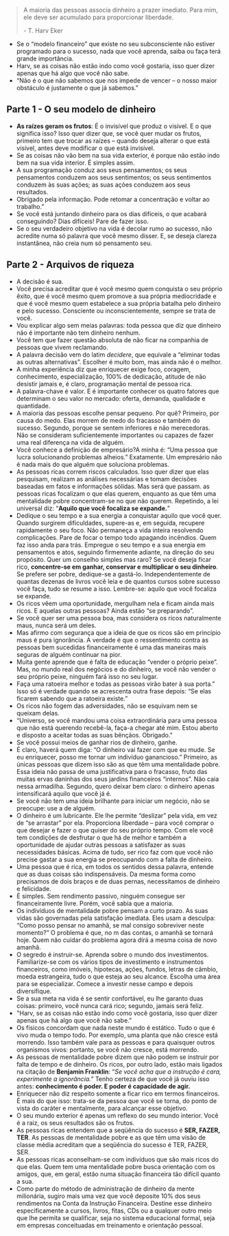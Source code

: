 > A maioria das pessoas associa dinheiro a prazer imediato. Para mim, ele deve ser acumulado para proporcionar liberdade.
> 
> \- T. Harv Eker

- Se o “modelo financeiro” que existe no seu subconsciente não estiver programado para o sucesso, nada que você aprenda, saiba ou faça terá grande importância.
- Harv, se as coisas não estão indo como você gostaria, isso quer dizer apenas que há algo que você não sabe.
- “Não é o que não sabemos que nos impede de vencer – o nosso maior obstáculo é justamente o que já sabemos.”

## Parte 1 - O seu modelo de dinheiro

- **As raízes geram os frutos**: É o invisível que produz o visível. E o que significa isso? Isso quer dizer que, se você quer mudar os frutos, primeiro tem que trocar as
    raízes – quando deseja alterar o que está visível, antes deve modificar o que está invisível.
- Se as coisas não vão bem na sua vida exterior, é porque não estão indo bem na sua vida interior. É simples assim.
- A sua programação conduz aos seus pensamentos; os seus pensamentos conduzem aos seus sentimentos; os seus sentimentos conduzem às suas ações; as suas ações conduzem aos seus resultados.
- Obrigado pela informação. Pode retomar a concentração e voltar ao trabalho.”
- Se você está juntando dinheiro para os dias difíceis, o que acabará conseguindo? Dias difíceis! Pare de fazer isso.
- Se o seu verdadeiro objetivo na vida é decolar rumo ao sucesso, não acredite numa só palavra que você mesmo disser. E, se deseja clareza instantânea, não creia num só pensamento seu.

## Parte 2 - Arquivos de riqueza

- A decisão é sua.
- Você precisa acreditar que é você mesmo quem conquista o seu próprio êxito, que é você mesmo quem promove a sua própria mediocridade e que é você mesmo quem estabelece a sua própria batalha pelo dinheiro e pelo sucesso. Consciente ou inconscientemente, sempre se trata de você.
- Vou explicar algo sem meias palavras: toda pessoa que diz que dinheiro não é importante não tem dinheiro nenhum.
- Você tem que fazer questão absoluta de não ficar na companhia de pessoas que vivem reclamando.
- A palavra decisão vem do latim *decidere*, que equivale a “eliminar todas as outras alternativas”. Escolher é muito bom, mas ainda não é o melhor.
- A minha experiência diz que enriquecer exige foco, coragem, conhecimento, especialização, 100% de dedicação, atitude de não desistir jamais e, é claro, programação mental de pessoa rica.
- A palavra-chave é valor. E é importante conhecer os quatro fatores que determinam o seu valor no mercado: oferta, demanda, qualidade e quantidade.
- A maioria das pessoas escolhe pensar pequeno. Por quê? Primeiro, por causa do medo. Elas morrem de medo do fracasso e também do sucesso. Segundo, porque se sentem inferiores e não merecedoras. Não se consideram suficientemente importantes ou capazes de fazer uma real diferença na vida de alguém.
- Você conhece a definição de empresário?A minha é: “Uma pessoa que lucra solucionando problemas alheios.” Exatamente. Um empresário não é nada mais do que alguém que soluciona problemas.
- As pessoas ricas correm riscos calculados. Isso quer dizer que elas pesquisam, realizam as análises necessárias e tomam decisões baseadas em fatos e informações sólidas. Mas será que passam. as pessoas ricas focalizam o que elas querem, enquanto as que têm uma mentalidade pobre concentram-se no que não querem. Repetindo, a lei universal diz: “**Aquilo que você focaliza se expande.**”
- Dedique o seu tempo e a sua energia a conquistar aquilo que você quer. Quando surgirem dificuldades, supere-as e, em seguida, recupere rapidamente o seu foco. Não permaneça a vida inteira resolvendo complicações. Pare de focar o tempo todo apagando incêndios. Quem faz isso anda para trás. Empregue o seu tempo e a sua energia em pensamentos e atos, seguindo firmemente adiante, na direção do seu propósito. Quer um conselho simples mas raro? Se você deseja ficar rico, **concentre-se em ganhar, conservar e multiplicar o seu dinheiro**. Se prefere ser pobre, dedique-se a gastá-lo. Independentemente de quantas dezenas de livros você leia e de quantos cursos sobre sucesso você faça, tudo se resume a isso. Lembre-se: aquilo que você focaliza se expande.
- Os ricos vêem uma oportunidade, mergulham nela e ficam ainda mais ricos. E aquelas outras pessoas? Ainda estão “se preparando”.
- Se você quer ser uma pessoa boa, mas considera os ricos naturalmente maus, nunca será um deles.
- Mas afirmo com segurança que a ideia de que os ricos são em princípio maus é pura ignorância. A verdade é que o ressentimento contra as pessoas bem sucedidas financeiramente é uma das maneiras mais seguras de alguém continuar na pior.
- Muita gente aprende que é falta de educação “vender o próprio peixe”. Mas, no mundo real dos negócios e do dinheiro, se você não vender o seu próprio peixe, ninguém fará isso no seu lugar.
- Faça uma ratoeira melhor e todas as pessoas virão bater à sua porta.” Isso só é verdade quando se acrescenta outra frase depois: “Se elas ficarem sabendo que a ratoeira existe.”
- Os ricos não fogem das adversidades, não se esquivam nem se queixam delas.
- “Universo, se você mandou uma coisa extraordinária para uma pessoa que não está querendo recebê-la, faça-a chegar até mim. Estou aberto e disposto a aceitar todas as suas bênçãos. Obrigado."
- Se você possui meios de ganhar rios de dinheiro, ganhe.
- É claro, haverá quem diga: “O dinheiro vai fazer com que eu mude. Se eu enriquecer, posso me tornar um indivíduo ganancioso.” Primeiro, as únicas pessoas que dizem isso são as que têm uma mentalidade pobre. Essa ideia não passa de uma justificativa para o fracasso, fruto das muitas ervas daninhas dos seus jardins financeiros “internos”. Não caia nessa armadilha. Segundo, quero deixar bem claro: o dinheiro apenas intensificará aquilo que você já é.
- Se você não tem uma ideia brilhante para iniciar um negócio, não se preocupe: use a de alguém.
- O dinheiro é um lubricante. Ele lhe permite “deslizar” pela vida, em vez de “se arrastar” por ela. Proporciona liberdade – para você comprar o que desejar e fazer o que quiser do seu próprio tempo. Com ele você tem condições de desfrutar o que há de melhor e também a oportunidade de ajudar outras pessoas a satisfazer as suas necessidades básicas. Acima de tudo, ser rico faz com que você não precise gastar a sua energia se preocupando com a falta de dinheiro.
- Uma pessoa que é rica, em todos os sentidos dessa palavra, entende que as duas coisas são indispensáveis. Da mesma forma como precisamos de dois braços e de duas pernas, necessitamos de dinheiro e felicidade.
- É simples. Sem rendimento passivo, ninguém consegue ser financeiramente livre. Porém, você sabia que a maioria.
- Os indivíduos de mentalidade pobre pensam a curto prazo. As suas vidas são governadas pela satisfação imediata. Eles usam a desculpa: “Como posso pensar no amanhã, se mal consigo sobreviver neste momento?” O problema é que, no m das contas, o amanhã se tornará hoje. Quem não cuidar do problema agora dirá a mesma coisa de novo amanhã.
- O segredo é instruir-se. Aprenda sobre o mundo dos investimentos. Familiarize-se com os vários tipos de investimento e instrumentos financeiros, como imóveis, hipotecas, ações, fundos, letras de câmbio, moeda estrangeira, tudo o que esteja ao seu alcance. Escolha uma área para se especializar. Comece a investir nesse campo e depois diversifique.
- Se a sua meta na vida é se sentir confortável, eu lhe garanto duas coisas: primeiro, você nunca cará rico; segundo, jamais será feliz.
- "Harv, se as coisas não estão indo como você gostaria, isso quer dizer apenas que há algo que você não sabe.”
- Os físicos concordam que nada neste mundo é estático. Tudo o que é vivo muda o tempo todo. Por exemplo, uma planta que não cresce está morrendo. Isso também vale para as pessoas e para quaisquer outros organismos vivos: portanto, se você não cresce, está morrendo.
- As pessoas de mentalidade pobre dizem que não podem se instruir por falta de tempo e de dinheiro. Os ricos, por outro lado, estão mais ligados na citação de **Benjamin Franklin**: “*Se você acha que a instrução é cara, experimente a ignorância.*” Tenho certeza de que você já ouviu isso antes: **conhecimento é poder. E poder é capacidade de agir.**
- Enriquecer não diz respeito somente a ficar rico em termos financeiros. É mais do que isso: trata-se da pessoa que você se torna, do ponto de vista do caráter e mentalmente, para alcançar esse objetivo.
- O seu mundo exterior é apenas um reflexo do seu mundo interior. Você é a raiz, os seus resultados são os frutos.
- As pessoas ricas entendem que a seqüência do sucesso é **SER, FAZER, TER**. As pessoas de mentalidade pobre e as que têm uma visão de classe média acreditam que a seqüência do sucesso é TER, FAZER, SER.
- As pessoas ricas aconselham-se com indivíduos que são mais ricos do que elas. Quem tem uma mentalidade pobre busca orientação com os amigos, que, em geral, estão numa situação financeira tão difícil quanto a sua.
- Como parte do método de administração de dinheiro da mente milionária, sugiro mais uma vez que você deposite 10% dos seus rendimentos na Conta da Instrução Financeira. Destine esse dinheiro especificamente a cursos, livros, fitas, CDs ou a qualquer outro meio que lhe permita se qualificar, seja no sistema educacional formal, seja em empresas conceituadas em treinamento e orientação pessoal.